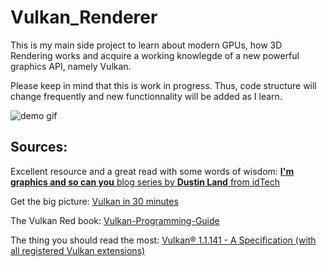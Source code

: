 # Vulkan_Renderer

This is my main side project to learn about modern GPUs, how 3D Rendering works and acquire a working knowlegde of a new powerful graphics API, namely Vulkan.

Please keep in mind that this is work in progress.
Thus, code structure will change frequently and new functionnality will be added as I learn.

![demo gif](https://github.com/AdlanSADOU/Vulkan_Renderer/blob/master/.misc/v0.1.gif)

## Sources:
Excellent resource and a great read with some words of wisdom: [**I'm graphics and so can you** blog series by **Dustin Land** from idTech](https://www.fasterthan.life/blog/2017/7/11/i-am-graphics-and-so-can-you-part-1)

Get the big picture: [Vulkan in 30 minutes](https://renderdoc.org/vulkan-in-30-minutes.html)

The Vulkan Red book: [Vulkan-Programming-Guide](https://www.amazon.com/Vulkan-Programming-Guide-Official-Learning/dp/0134464540)

The thing you should read the most: [Vulkan® 1.1.141 - A Specification (with all registered Vulkan extensions)](https://www.khronos.org/registry/vulkan/specs/1.1-extensions/html/vkspec.html)
